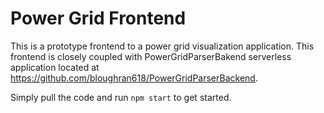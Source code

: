 # Power Grid Frontend

This is a prototype frontend to a power grid visualization application. This frontend is closely coupled with PowerGridParserBakend serverless application located at https://github.com/bloughran618/PowerGridParserBackend. 

Simply pull the code and run `npm start` to get started.
